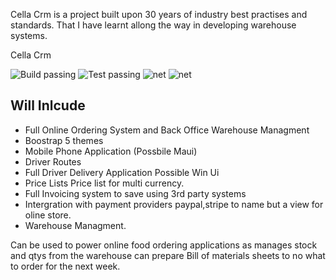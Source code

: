 
Cella Crm is a project built upon 30 years of industry best practises and standards.
That I have learnt allong the way in developing warehouse systems.

Cella Crm

![Build passing](https://github.com/davidbuckleyni/Cella/actions/workflows/Build.yml/badge.svg)
![Test passing](https://github.com/davidbuckleyni/Cella/actions/workflows/Tests.yml/badge.svg)
![net](https://img.shields.io/badge/dotnet-5-blue)
![net](https://img.shields.io/badge/c-sharp-green)




## Will Inlcude

* Full Online Ordering System and Back Office Warehouse Managment
* Boostrap 5 themes
* Mobile Phone Application (Possbile Maui)
* Driver Routes
* Full Driver Delivery Application Possible Win Ui
* Price Lists Price list for multi currency.
* Full Invoicing system to save using 3rd party systems
* Intergration with payment providers paypal,stripe to name but a view for oline store.
* Warehouse Managment.


Can be used to power online food ordering applications as manages stock and qtys from the warehouse can prepare Bill of materials sheets to no what to order for the next week.

